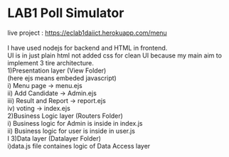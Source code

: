 # LAB1 Poll Simulator <br />
live project : https://eclab1daiict.herokuapp.com/menu <br />
<br />
I have used nodejs for backend and HTML in frontend.<br />
UI is in just plain html not added css for clean UI because my main aim to implement 3 tire architecture.<br />
1)Presentation layer (View Folder)<br />
     (here ejs means embeded javascript)<br />
         &Tab; i)   Menu page -> menu.ejs<br />
          ii)  Add Candidate -> Admin.ejs<br />
          iii) Result and Report -> report.ejs <br /> 
          iv)  voting -> index.ejs <br />
2)Business Logic layer (Routers Folder)<br />
          i) Business logic for Admin is inside in index.js<br />
          ii) Business logic for user is inside in user.js <br />  I
3)Data layer (Datalayer Folder)<br />
          i)data.js file containes logic of Data Access layer<br />



